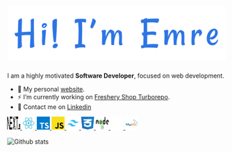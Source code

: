 <h1 align="center">
    <a href="https://emrebal.com">
        <img alt="Hi, I'm Emre" src="images/banner.png" />
    </a>
</h1>

I am a highly motivated **Software Developer**, focused on web development.

- 🎉 My personal [website](https://emrebal.com/).
- ⚡ I’m currently working on [Freshery Shop Turborepo](https://github.com/emrebal98/freshery-shop-monorepo).
- 💬 Contact me on [Linkedin](https://linkedin.com/in/emrebal98)

<p align="left">
    <a href="https://nextjs.org/">
        <picture>
            <source media="(prefers-color-scheme: dark)" srcset="images/next.js-light.svg" width="30" height="30">
            <source media="(prefers-color-scheme: light)" srcset="images/next.js-dark.svg" width="30" height="30">
            <img alt="Github stats" src="images/next.js-dark.svg" alt="nextjs" width="30" height="30" />
        </picture>   
    </a>
    <a href="https://reactjs.org/"> 
        <img alt="reactjs" src="images/react.svg" width="30" height="30"/>
    </a>
    <a href="https://www.typescriptlang.org/"> 
        <img alt="typescript" src="images/typescript.svg" width="30" height="30"/>
    </a>
    <a href="https://developer.mozilla.org/en-US/docs/Web/javascript">
        <img alt="javascript" src="images/javascript.svg" width="30" height="30"/> 
    </a>
    <a href="https://tailwindcss.com/"> 
        <img alt="tailwindcss" src="images/tailwind.svg" width="30" height="30"/>
    </a>
    <a href="https://developer.mozilla.org/en-US/docs/Web/CSS">
        <img alt="css" src="images/css.svg" width="30" height="30"/>
    </a>
    <a href="https://nodejs.org/"> 
        <img alt="nodejs" src="images/nodejs.svg" width="30" height="30"/>
    </a>
    <a href="https://www.prisma.io/">
        <img alt="prisma" src="images/prisma-light.svg" width="30" height="30"/>
    </a>
    <a href="https://www.mysql.com">
        <img alt="mysql" src="images/mysql.svg" width="30" height="30"/>
    </a>
</p>

<p>
  <picture>
    <source media="(prefers-color-scheme: dark)" srcset="https://github-readme-stats.vercel.app/api?username=emrebal98&show_icons=true&count_private=true&locale=en&bg_color=0d1117&border_color=30363d&icon_color=2d75e4&title_color=2d75e4&text_color=c9d1d9">
    <source media="(prefers-color-scheme: light)" srcset="https://github-readme-stats.vercel.app/api?username=emrebal98&show_icons=true&count_private=true&locale=en&bg_color=ffffff&border_color=d0d7de&icon_color=2d75e4&title_color=2d75e4&text_color=24292f">
    <img alt="Github stats" align="center" src="https://github-readme-stats.vercel.app/api?username=emrebal98&show_icons=true&count_private=true&locale=en&bg_color=ffffff00&border_color=d0d7de&icon_color=2d75e4&title_color=2d75e4&text_color=7b8ca1" alt="emrebal98" />
  </picture>
</p>
